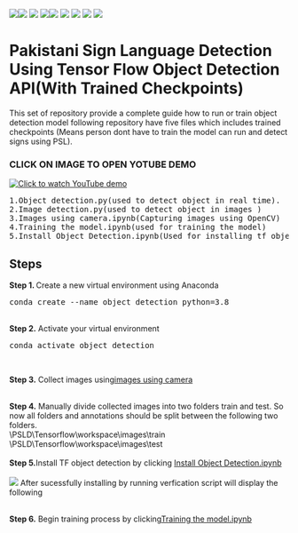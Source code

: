  <img src="https://img.shields.io/badge/-Sign Language-pink"><img src =https://img.shields.io/badge/Build_with-Python-yellow> <img src="https://img.shields.io/badge/-Tensorflow-orange"> <img src="https://img.shields.io/badge/-Python 3.7-blue"><img src="https://img.shields.io/badge/-API-blueviolet"> <img src="https://img.shields.io/badge/Framework-VS_Code-red"> <img src="https://img.shields.io/badge/-Machine learning-green"> <img src="https://img.shields.io/badge/-Object Detection-purple"> <img src="https://img.shields.io/badge/-SSD Model-brown">





# Pakistani Sign Language Detection Using Tensor Flow Object Detection API(With Trained Checkpoints)
<p>This set of repository provide a complete guide how to run or train object detection model following repository have  five files which includes trained checkpoints (Means person dont have to train the model can run and detect signs using PSL).

### CLICK ON IMAGE TO OPEN YOTUBE DEMO
[![Click to watch YouTube demo](https://img.youtube.com/vi/_gGsd7rHnHs/0.jpg)](https://www.youtube.com/watch?v=_gGsd7rHnHs)


<!-- <img src =https://i.imgur.com/SaU66RC.png>
<img src=https://i.imgur.com/JmFdDU5.png> -->


<pre>
1.Object detection.py(used to detect object in real time).
2.Image detection.py(used to detect object in images )
3.Images using camera.ipynb(Capturing images using OpenCV)
4.Training the model.ipynb(used for training the model)
5.Install Object Detection.ipynb(Used for installing tf object detection API).
</pre>

## Steps

<b>Step 1. </b>  Create a new virtual environment using Anaconda  
<pre>
conda create --name object detection python=3.8
</pre> 
<br/>
<b>Step 2.</b> Activate your virtual environment
<pre>
conda activate object detection
</pre>
<br/>

<b>Step 3.</b> Collect images using[images using camera](https://github.com/MuhammadSaad-ml/Pakistani-Sign-Language/blob/main/Images%20using%20camera.ipynb)

<br/>
<b>Step 4.</b> Manually divide collected images into two folders train and test. So now all folders and annotations should be split between the following two folders. <br/>
\PSLD\Tensorflow\workspace\images\train<br />
\PSLD\Tensorflow\workspace\images\test
<br/><br/>
<b>Step 5.</b>Install TF object detection by clicking 
<a href="https://github.com/MuhammadSaad-ml/Pakistani-Sign-Language/blob/main/Install%20Object%20Detection.ipynb" >Install Object Detection.ipynb</a>
<br>

<br/>
<img src=https://i.imgur.com/fADvaOv.png>
After sucessfully installing by running verfication script will display the following 
<br><br/>

<b>Step 6.</b> Begin training process by clicking<a href="https://github.com/MuhammadSaad-ml/Pakistani-Sign-Language/blob/main/Training%20the%20%20model.ipynb">Training the model.ipynb</a> 
